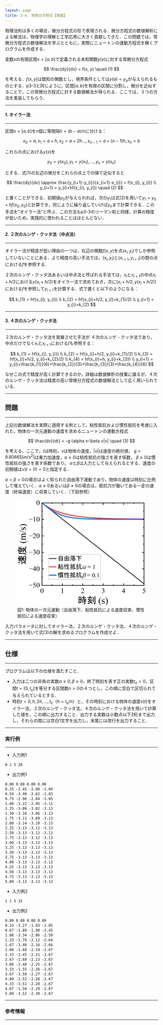 ```yaml
---
layout: page
title: 3-4. 常微分方程式【発展】
---
```


物理法則は多くの場合，微分方程式の形で表現される．微分方程式の数値解析による解法は，物理学の理解と工学応用に大きく貢献してきた．この問題では，常微分方程式の数値解法を学ぶとともに，実際にニュートンの運動方程式を解くプログラムを作成する．

変数$x$の有限区間$x=[a, b]$で定義される未知関数$y(x)$に対する常微分方程式

$$
\frac{dy}{dx} = f(x, y) \quad (1)
$$

を考える．$f(x, y)$は既知の関数とし，境界条件としては$y(a) = y_{a}$が与えられるものとする．p3-3と同じように，区間$[a, b]$を有限の区間に分割し，微分を近似することで，この常微分方程式に対する数値解法が得られる．ここでは，３つの方法を実装してもらう．

---
#### 1. オイラー法
---

区間$x=[a, b]$をn個に等間隔$h = (b-a)/n$に分ける：

$$
x_{0}=a, x_{1}=a+h, x_{2}=a+2h..., x_{n-1}=a+(n-1)h, x_{n} = b
$$

これらの点における$y(x)$を

$$
y_{0}=y(x_{0}), y_{1}=y(x_{1}), ..., y_{n} = y(x_{n})
$$

とする．式(1)の左辺の微分をこれらの点上での値で近似すると

$$
\frac{dy}{dx} \approx \frac{y_{i+1}-y_{i}}{x_{i+1}-x_{i}} = f(x_{i}, y_{i}) \\
y_{i+1} = y_{i}+hf(x_{i}, y_{i}) \quad (2)
$$

と書くことができる．初期値$y_{0}$が与えられれば，次の$y_{1}$は式(2)を用いて$y_{1} = y_{0}+hf(x_{0}, y_{0})$と計算でき，同じように繰り返していけば$y_{n}$まで計算できる．この手法を”オイラー法”と呼ぶ．この方法もp3-3のリーマン和と同様，計算の精度が低いため，実践的に使われることはほとんどない．

---
#### 2. ２次のルンゲ・クッタ法（中点法）
---

オイラー法が精度が低い理由の一つは，右辺の関数$f(x, y)$を点$(x_{i}, y_{i})$でしか参照していないことにある．より精度の高い手法では，$(x_{i}, y_{i})$と$(x_{i+1}, y_{i+1})$の間の点における$f$を参照する．

２次のルンゲ・クッタ法あるいは中点法と呼ばれる手法では，$x_{i}$と$x_{i+1}$の中点$x_{i}+h/2$における$y(x_{i}+h/2)$をオイラー法で求めておき，次に$(x_{i}+h/2, y(x_{i}+h/2))$における$f$を参照して$y_{i+1}$を計算する．式で書くと以下のようになる：

$$
k_{1} = hf(x_{i}, y_{i}) \\
k_{2} = hf(x_{i}+h/2, y_{i}+k_{1}/2) \\
y_{i+1} = y_{i}+k_{2}
$$

---
#### 3. ４次のルンゲ・クッタ法
---

２次のルンゲ・クッタ法を発展させた手法が ４次のルンゲ・クッタ法であり，中点だけでなく$x_{i}$と$x_{i+1}$における$f$も参照する：

$$
k_{1} = hf(x_{i}, y_{i}) \\
k_{2} = hf(x_{i}+h/2, y_{i}+k_{1}/2) \\
k_{3} = hf(x_{i}+h/2, y_{i}+k_{2}/2) \\
k_{4} = hf(x_{i}+h, y_{i}+k_{3}) \\
y_{i+1} = y_{i}+\frac{k_{1}}{6}+\frac{k_{2}}{3}+\frac{k_{3}}{3}+\frac{k_{4}}{6}
$$

なぜこの式で精度が高く計算できるのか，詳細は数値解析の授業に譲るが，４次のルンゲ・クッタ法は精度の高い常微分方程式の数値解法として広く用いられている．

---
## 問題
---

上記の数値解法を実際に適用する例として，粘性抵抗および慣性抵抗を考慮に入れた，物体の一次元運動の速度を求めるニュートンの運動方程式

$$
\frac{dv}{dt} = -g-\alpha v-\beta v|v| \quad (3)
$$

を考える．ここで，$t$は時刻，$v$は物体の速度，$|v|$は速度の絶対値，
$g = 9.80665 [m/s^2]$は重力加速度，$\alpha\geq0$は粘性抵抗の強さを表す係数，
$\beta\geq0$は慣性抵抗の強さを表す係数であり，
$\alpha$と$\beta$は入力として与えられるとする．速度の初期値は$v(t=0) = 0$と指定する．

$\alpha = \beta = 0$の場合はよく知られた自由落下運動であり，物体の速度は時刻に比例して増えていく．$\alpha \neq 0$あるいは$\beta \neq 0$の場合は，抵抗力が働いてある一定の速度（終端速度）に収束していく．（下図参照）

<figure><img src="p34-plot.png" width="600px">
 <br> <figurecaption>図1: 物体の一次元運動（自由落下、粘性抵抗による速度収束、慣性抵抗による速度収束）</figurecaption>
</figure>

入力パラメータに対してオイラー法，２次のルンゲ・クッタ法，４次のルンゲ・クッタ法を用いて式(3)の解を求めるプログラムを作成せよ．

---
## 仕様
---

プログラムは以下の仕様を満たすこと．

- 入力は二つの非負の実数$\alpha\geq0, \beta\geq0$，終了時刻を表す正の実数$t_{e}>0$，区間$t=[0, t_{e}]$を等分する区間数$n>0$の４つとし，この順に空白で区切られて与えられているとする．
- 時刻$t=0, h, 2h, ..., t_{e}$（$h = t_{e}/n$）と，その時刻における物体の速度$v(t)$をオイラー法，２次のルンゲ・クッタ法，４次のルンゲ・クッタ法を用いて計算した値を，この順に出力すること．出力する実数は小数点以下2桁まで出力し，それらの間には空白1文字を出力し，末尾には改行を出力すること．

---
### 実行例
---

- 入力例1

```
0 1 5 20
```

- 出力例1
  
```
0.00 0.00 0.00 0.00
0.25 -2.45 -2.08 -2.04
0.50 -3.40 -2.62 -2.83
0.75 -2.96 -2.84 -3.05
1.00 -3.22 -2.95 -3.11
1.25 -3.08 -3.02 -3.13
1.50 -3.16 -3.06 -3.13
1.75 -3.11 -3.09 -3.13
2.00 -3.14 -3.10 -3.13
2.25 -3.13 -3.11 -3.13
2.50 -3.13 -3.12 -3.13
2.75 -3.13 -3.12 -3.13
3.00 -3.13 -3.13 -3.13
3.25 -3.13 -3.13 -3.13
3.50 -3.13 -3.13 -3.13
3.75 -3.13 -3.13 -3.13
4.00 -3.13 -3.13 -3.13
4.25 -3.13 -3.13 -3.13
4.50 -3.13 -3.13 -3.13
4.75 -3.13 -3.13 -3.13
5.00 -3.13 -3.13 -3.13
```

- 入力例2

```
1 1 5 15
```

- 出力例2
  
```
0.00 0.00 0.00 0.00
0.33 -3.27 -1.83 -2.05
0.67 -1.89 -1.98 -2.45
1.00 -3.34 -2.06 -2.59
1.33 -1.78 -2.12 -2.64
1.67 -3.40 -2.16 -2.66
2.00 -1.68 -2.19 -2.67
2.33 -3.45 -2.21 -2.67
2.67 -1.60 -2.23 -2.67
3.00 -3.48 -2.25 -2.67
3.33 -1.55 -2.26 -2.67
3.67 -3.50 -2.27 -2.67
4.00 -1.52 -2.28 -2.67
4.33 -3.51 -2.28 -2.67
4.67 -1.50 -2.29 -2.67
5.00 -3.52 -2.30 -2.67
```

---
### 参考情報
---
